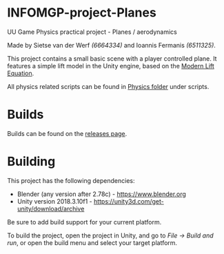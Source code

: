 # INFOMGP-project-Planes
UU Game Physics practical project - Planes / aerodynamics

Made by Sietse van der Werf *(6664334)* and Ioannis Fermanis *(6511325)*.

This project contains a small basic scene with a player controlled plane. It features a simple lift model in the Unity engine, based on the [Modern Lift Equation](https://wright.nasa.gov/airplane/lifteq.html).

All physics related scripts can be found in [Physics folder](https://github.com/Sietsewer/INFOMGP-project-Planes/tree/master/Assets/Scripts/Physics) under scripts.

# Builds

Builds can be found on the [releases page](https://github.com/Sietsewer/INFOMGP-project-Planes/releases).

# Building

This project has the following dependencies:
* Blender (any version after 2.78c) - https://www.blender.org
* Unity version 2018.3.10f1 - https://unity3d.com/get-unity/download/archive

Be sure to add build support for your current platform.

To build the project, open the project in Unity, and go to *File -> Build and run*, or open the build menu and select your target platform.
